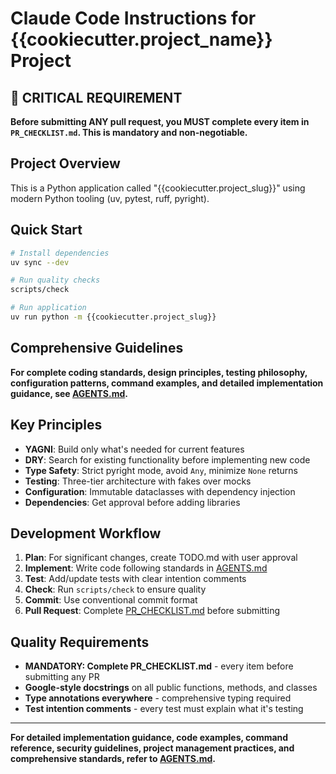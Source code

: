 # Claude Code Instructions for {{cookiecutter.project_name}} Project

## 🚨 CRITICAL REQUIREMENT

**Before submitting ANY pull request, you MUST complete every item in `PR_CHECKLIST.md`. This is mandatory and non-negotiable.**

## Project Overview
This is a Python application called "{{cookiecutter.project_slug}}" using modern Python tooling (uv, pytest, ruff, pyright).

## Quick Start
```bash
# Install dependencies
uv sync --dev

# Run quality checks
scripts/check

# Run application
uv run python -m {{cookiecutter.project_slug}}
```

## Comprehensive Guidelines

**For complete coding standards, design principles, testing philosophy, configuration patterns, command examples, and detailed implementation guidance, see [AGENTS.md](AGENTS.md).**

## Key Principles
- **YAGNI**: Build only what's needed for current features
- **DRY**: Search for existing functionality before implementing new code  
- **Type Safety**: Strict pyright mode, avoid `Any`, minimize `None` returns
- **Testing**: Three-tier architecture with fakes over mocks
- **Configuration**: Immutable dataclasses with dependency injection
- **Dependencies**: Get approval before adding libraries

## Development Workflow
1. **Plan**: For significant changes, create TODO.md with user approval
2. **Implement**: Write code following standards in [AGENTS.md](AGENTS.md)
3. **Test**: Add/update tests with clear intention comments
4. **Check**: Run `scripts/check` to ensure quality
5. **Commit**: Use conventional commit format
6. **Pull Request**: Complete [PR_CHECKLIST.md](PR_CHECKLIST.md) before submitting

## Quality Requirements
- **MANDATORY: Complete PR_CHECKLIST.md** - every item before submitting any PR
- **Google-style docstrings** on all public functions, methods, and classes
- **Type annotations everywhere** - comprehensive typing required
- **Test intention comments** - every test must explain what it's testing

---

**For detailed implementation guidance, code examples, command reference, security guidelines, project management practices, and comprehensive standards, refer to [AGENTS.md](AGENTS.md).**